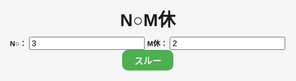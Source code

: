 <html lang="ja">
<head>
  <meta charset="UTF-8">
  <title>N〇M休</title>
  <style>
    html, body {
      height: 100%;
      margin: 0;
      font-family: "Yu Gothic", sans-serif;
      background: #f6f6f6;
      text-align: center;
    }

    #title {
      font-size: 2.2vw; /* ビューポート幅基準 */
    }

    h1 {
      margin: 0.3vw;
    }

    #controls {
      margin: 1vw 0;
    }

    #board {
      display: grid;
      grid-template-columns: repeat(6, 1fr);
      grid-template-rows: repeat(2, 1fr);
      gap: 1vw;
      justify-items: center;
      margin: 2vw auto;
      width: 90%;
      font-weight: bold;
      font-size: 1.8vw;
    }

    .player {
      width: 13vw;
      height: 21vw;
      background: white;
      border-radius: 1vw;
      box-shadow: 0 0 0.5vw rgba(0, 0, 0, 0.2);
      padding: 1vw;
      display: flex;
      flex-direction: column;
      align-items: center;
      justify-content: space-between;
      transition: 0.3s;
    }

    .inactive {
      background: #ddd;
      color: #888;
    }

    .winner {
      background: red;
      color: #000;
      font-weight: bold;
    }

    .winner-text {
      font-size: 2vw;
      font-weight: bold;
      color: white;
    }

    .score {
      font-size: 5vw;
      font-weight: bold;
      padding: 0;
    }

    .status {
      font-size: 1vw;
    }

    .休 {
      color: black;
      font-size: 2.5vw;
    }

    .btns {
      display: flex;
      gap: 1vw;
      justify-content: center;
      width: 80%;
      margin: 0 auto;
    }

    .btns button {
      flex: 1;
      aspect-ratio: 1;
      border: none;
      border-radius: 1vw;
      cursor: pointer;
      display: flex;
      align-items: center;
      justify-content: center;
      font-size: 2vw;
      transition: 0.2s;
    }

    .btns .reset {
      flex: none;
      aspect-ratio: 2;
      width: 90%;
      font-size: 1.2vw;
      background: gray;
      color: white;
      border-radius: 1vw;
    }

    .btns button:hover {
      opacity: 0.8;
    }

    .plus {
      background: red;
      color: white;
    }

    .miss {
      background: blue;
      color: white;
    }

    .reset {
      background: gray;
      color: white;
    }

    #nextBtn {
      background: #4CAF50;
      color: white;
      font-weight: bold;
      border: none;
      border-radius: 1vw;
      padding: 0.6vw 2vw;
      cursor: pointer;
      font-size: 1.5vw;
      transition: 0.3s;
    }

    #nextBtn:hover {
      background: #45a049;
    }

    #controls input[type="number"] {
      width: 4vw;
      padding: 0.3vw 0.5vw;
      border: 0.1vw solid #ccc;
      border-radius: 0.6vw;
      text-align: center;
      font-size: 1.2vw;
      margin-right: 1vw;
    }

    #controls label {
      font-weight: bold;
      margin-right: 0.4vw;
      font-size: 1.2vw;
    }
  </style>
</head>

<body>

  <h1 id="title">N○M休</h1>

  <div id="controls">
    <label>N○：</label><input type="number" id="winCount" value="3" min="1">
    <label>M休：</label><input type="number" id="restCount" value="2" min="1">
    <button id="nextBtn">スルー</button>
  </div>

  <div id="board"></div>

  <script>
    const board = document.getElementById("board");
    const N = 12;
    let winNeeded = parseInt(document.getElementById("winCount").value);
    let restTurns = parseInt(document.getElementById("restCount").value);

    let players = Array.from({ length: N }, (_, i) => ({
      id: i + 1,
      score: 0,
      rest: 0,
      active: true,
      winner: false
    }));

    function render() {
      board.innerHTML = "";
      winNeeded = parseInt(document.getElementById("winCount").value);
      restTurns = parseInt(document.getElementById("restCount").value);

      players.forEach(p => {
        const div = document.createElement("div");
        div.className = "player";
        if (!p.active && !p.winner) div.classList.add("inactive");
        if (p.winner) div.classList.add("winner");

        const header = document.createElement("div");
        header.textContent = `No.${p.id}`;

        const score = document.createElement("div");
        score.className = "score";
        if (p.winner) {
          score.innerHTML = `<span class="winner-text">勝ち抜け！</span>`;
        } else {
          score.textContent = p.score;
        }

        const status = document.createElement("div");
        status.className = "status";
        if (p.rest > 0 && !p.winner) {
          status.innerHTML = `<span class="休">${p.rest}休</span>`;
        } else {
          status.innerHTML = "";
        }

        const btns = document.createElement("div");
        btns.className = "btns";

        if (!p.winner) {
          const plusBtn = document.createElement("button");
          plusBtn.textContent = "○";
          plusBtn.className = "plus";
          plusBtn.disabled = !p.active;
          plusBtn.onclick = () => {
            p.score++;
            if (p.score >= winNeeded) {
              p.winner = true;
              p.active = false;
            }
            players.forEach(other => {
              if (other.id !== p.id && other.rest > 0) {
                other.rest--;
                if (other.rest === 0 && !other.winner) other.active = true;
              }
            });
            render();
          };

          const missBtn = document.createElement("button");
          missBtn.textContent = "×";
          missBtn.className = "miss";
          missBtn.disabled = !p.active;
          missBtn.onclick = () => {
            p.rest = restTurns;
            p.active = false;
            players.forEach(other => {
              if (other.id !== p.id && other.rest > 0) {
                other.rest--;
                if (other.rest === 0 && !other.winner) other.active = true;
              }
            });
            render();
          };

          btns.append(plusBtn, missBtn);
        } else {
          const resetBtn = document.createElement("button");
          resetBtn.textContent = "リセット";
          resetBtn.className = "reset";
          resetBtn.onclick = () => {
            Object.assign(p, { score: 0, rest: 0, active: true, winner: false });
            render();
          };
          btns.append(resetBtn);
        }

        div.append(header, score, status, btns);
        board.appendChild(div);
      });
    }

    document.getElementById("nextBtn").onclick = () => {
      players.forEach(p => {
        if (p.rest > 0) {
          p.rest--;
          if (p.rest === 0 && !p.winner) p.active = true;
        }
      });
      render();
    };

    render();
  </script>

</body>
</html>

